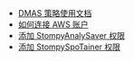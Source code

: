 - [DMAS 策略使用文档](DMAS-documentation.md)
- [如何连接 AWS 账户](connect-aws-account.md)
- [添加 StompyAnalySaver 权限](get-stompyanalysaver-permission.md)
- [添加 StompySpoTainer 权限](get-stompyspotainer-permission.md)
